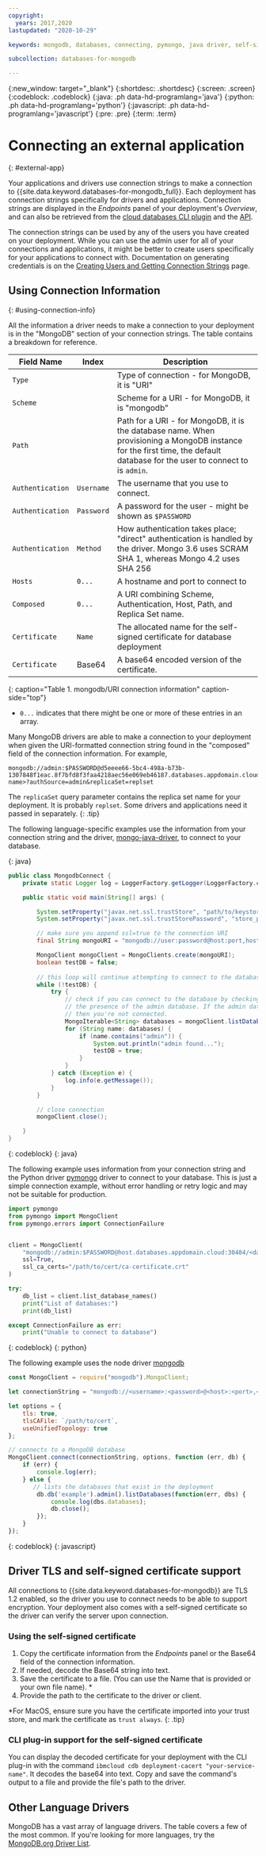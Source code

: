 ```yaml
---
copyright:
  years: 2017,2020
lastupdated: "2020-10-29"

keywords: mongodb, databases, connecting, pymongo, java driver, self-signed certificate, mongodbee

subcollection: databases-for-mongodb

---
```


{:new_window: target="_blank"}
{:shortdesc: .shortdesc}
{:screen: .screen}
{:codeblock: .codeblock}
{:java: .ph data-hd-programlang='java'}
{:python: .ph data-hd-programlang='python'}
{:javascript: .ph data-hd-programlang='javascript'}
{:pre: .pre}
{:term: .term}

# Connecting an external application

{: #external-app}

Your applications and drivers use connection strings to make a connection to {{site.data.keyword.databases-for-mongodb_full}}. Each deployment has connection strings specifically for drivers and applications. Connection strings are displayed in the *Endpoints* panel of your deployment's *Overview*, and can also be retrieved from the [cloud databases CLI plugin](/docs/databases-cli-plugin?topic=databases-cli-plugin-cdb-reference#deployment-connections) and the [API](https://{DomainName}/apidocs/cloud-databases-api#discover-connection-information-for-a-deployment-f-e81026).

The connection strings can be used by any of the users you have created on your deployment. While you can use the admin user for all of your connections and applications, it might be better to create users specifically for your applications to connect with. Documentation on generating credentials is on the [Creating Users and Getting Connection Strings](/docs/databases-for-mongodb?topic=databases-for-mongodb-connection-strings) page.

## Using Connection Information

{: #using-connection-info}

All the information a driver needs to make a connection to your deployment is in the "MongoDB" section of your connection strings. The table contains a breakdown for reference.

Field Name|Index|Description
----------|-----|-----------
`Type`||Type of connection - for MongoDB, it is "URI"
`Scheme`||Scheme for a URI - for MongoDB, it is "mongodb"
`Path`||Path for a URI - for MongoDB, it is the database name. When provisioning a MongoDB instance for the first time, the default database for the user to connect to is `admin`.
`Authentication`|`Username`|The username that you use to connect.
`Authentication`|`Password`|A password for the user - might be shown as `$PASSWORD`
`Authentication`|`Method`|How authentication takes place; "direct" authentication is handled by the driver. Mongo 3.6 uses SCRAM SHA 1, whereas Mongo 4.2 uses SHA 256
`Hosts`|`0...`|A hostname and port to connect to
`Composed`|`0...`|A URI combining Scheme, Authentication, Host, Path, and Replica Set name.
`Certificate`|`Name`|The allocated name for the self-signed certificate for database deployment
`Certificate`|Base64|A base64 encoded version of the certificate.
{: caption="Table 1. mongodb/URI connection information" caption-side="top"}

* `0...` indicates that there might be one or more of these entries in an array.

Many MongoDB drivers are able to make a connection to your deployment when given the URI-formatted connection string found in the "composed" field of the connection information. For example,

```shell
mongodb://admin:$PASSWORD@d5eeee66-5bc4-498a-b73b-1307848f1eac.8f7bfd8f3faa4218aec56e069eb46187.databases.appdomain.cloud:30484/<database name>?authSource=admin&replicaSet=replset
```

The `replicaSet` query parameter contains the replica set name for your deployment. It is probably `replset`. Some drivers and applications need it passed in separately.
{: .tip}

The following language-specific examples use the information from your connection string and the driver, [mongo-java-driver](http://mongodb.github.io/mongo-java-driver/?jmp=docs), to connect to your database.

{: java}

```java
public class MongodbConnect {
    private static Logger log = LoggerFactory.getLogger(LoggerFactory.class);

    public static void main(String[] args) {

        System.setProperty("javax.net.ssl.trustStore", "path/to/keystore");
        System.setProperty("javax.net.ssl.trustStorePassword", "store_password");

        // make sure you append ssl=true to the connection URI
        final String mongoURI = "mongodb://user:password@host:port,host:port/?authSource=admin&replicaSet=replset&ssl=true";

        MongoClient mongoClient = MongoClients.create(mongoURI);
        boolean testDB = false;
        
        // this loop will continue attempting to connect to the database until the admin database is found
        while (!testDB) {
            try {
                // check if you can connect to the database by checking for
                // the presence of the admin database. If the admin databases isn't found
                // then you're not connected.
                MongoIterable<String> databases = mongoClient.listDatabaseNames();
                for (String name: databases) {
                    if (name.contains("admin")) {
                        System.out.println("admin found...");
                        testDB = true;
                    }
                }
            } catch (Exception e) {
                log.info(e.getMessage());
            }
        }

        // close connection
        mongoClient.close();

    }
}
```

{: codeblock}
{: java}

The following example uses information from your connection string and the Python driver [pymongo](https://docs.mongodb.com/drivers/pymongo/) driver to connect to your database. This is just a simple connection example, without error handling or retry logic and may not be suitable for production.

```python
import pymongo
from pymongo import MongoClient
from pymongo.errors import ConnectionFailure


client = MongoClient(
    "mongodb://admin:$PASSWORD@host.databases.appdomain.cloud:30484/<database name>?authSource=adminreplicaSet=replset",
    ssl=True,
    ssl_ca_certs="/path/to/cert/ca-certificate.crt"
)

try:
    db_list = client.list_database_names()
    print("List of databases:")
    print(db_list)

except ConnectionFailure as err:
    print("Unable to connect to database")
```

{: codeblock}
{: python}

The following example uses the node driver [mongodb](http://mongodb.github.io/node-mongodb-native/3.5/)

```javascript
const MongoClient = require("mongodb").MongoClient;

let connectionString = "mongodb://<username>:<password>@<host>:<port>,<host>:<port>/<database>?authSource=admin&replicaSet=replset";

let options = {
    tls: true,
    tlsCAFile: `/path/to/cert`,
    useUnifiedTopology: true 
};

// connects to a MongoDB database
MongoClient.connect(connectionString, options, function (err, db) {
    if (err) {
        console.log(err);
    } else {
       // lists the databases that exist in the deployment
        db.db('example').admin().listDatabases(function(err, dbs) {
            console.log(dbs.databases);
            db.close();
        });
    }
});
```

{: codeblock}
{: javascript}

## Driver TLS and self-signed certificate support

All connections to {{site.data.keyword.databases-for-mongodb}} are TLS 1.2 enabled, so the driver you use to connect needs to be able to support encryption. Your deployment also comes with a self-signed certificate so the driver can verify the server upon connection. 

### Using the self-signed certificate

1. Copy the certificate information from the _Endpoints_ panel or the Base64 field of the connection information. 
2. If needed, decode the Base64 string into text. 
3. Save the certificate to a file. (You can use the Name that is provided or your own file name). *
4. Provide the path to the certificate to the driver or client.

 *For MacOS, ensure sure you have the certificate imported into your trust store, and mark the certificate as `trust always`.
{: .tip}

### CLI plug-in support for the self-signed certificate

You can display the decoded certificate for your deployment with the CLI plug-in with the command `ibmcloud cdb deployment-cacert "your-service-name"`. It decodes the base64 into text. Copy and save the command's output to a file and provide the file's path to the driver.

## Other Language Drivers

MongoDB has a vast array of language drivers. The table covers a few of the most common. If you're looking for more languages, try the [MongoDB.org Driver List](http://www.mongodb.org/display/DOCS/Drivers).
